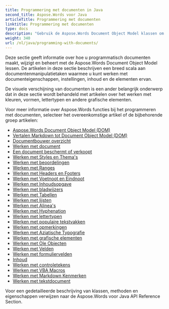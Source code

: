 ```yaml
---
title: Programmering met documenten in Java
second_title: Aspose.Words voor Java
articleTitle: Programmering met documenten
linktitle: Programmering met documenten
type: docs
description: "Gebruik de Aspose.Words Document Object Model klassen om programmatisch documenten te maken, wijzigen en beheren met Java. Werk met document eigenschappen, instellingen en inhoud, evenals met document verschijning door het beheer van kleuren, vormen, lettertypen en andere afbeeldingen."
weight: 340
url: /nl/java/programming-with-documents/
---
```


Deze sectie geeft informatie over hoe u programmatisch documenten maakt, wijzigt en beheert met de Aspose.Words Document Object Model lessen. De artikelen in deze sectie beschrijven een breed scala aan documentenmanipulatietaken waarmee u kunt werken met documenteigenschappen, instellingen, inhoud en de elementen ervan.

De visuele verschijning van documenten is een ander belangrijk onderwerp dat in deze sectie wordt behandeld met artikelen over het werken met kleuren, vormen, lettertypen en andere grafische elementen.

Voor meer informatie over Aspose.Words functies bij het programmeren met documenten, selecteer het overeenkomstige artikel of de bijbehorende groep artikelen:

- [Aspose.Words Document Object Model (DOM)](/words/nl/java/aspose-words-document-object-model/)
- [Vertalen Markdown tot Document Object Model (DOM)](/words/nl/java/translate-markdown-to-document-object-model/)
- [Documentbouwer overzicht](/words/nl/java/document-builder-overview/)
- [Werken met document](/words/nl/java/working-with-document/)
- [Een document beschermt of verkoopt](/words/nl/java/protect-or-encrypt-a-document/)
- [Werken met Styles en Thema's](/words/java/working-with-styles/)
- [Werken met beoordelingen](/words/nl/java/working-with-sections/)
- [Werken met Ranges](/words/nl/java/working-with-ranges/)
- [Werken met Headers en Footers](/words/nl/java/working-with-headers-and-footers/)
- [Werken met Voetnoot en Eindnoot](/words/nl/java/working-with-footnote-and-endnote/)
- [Werken met Inhoudsopgave](/words/nl/java/working-with-table-of-contents/)
- [Werken met bladwijzers](/words/nl/java/working-with-bookmarks/)
- [Werken met Tabellen](/words/nl/java/working-with-tables/)
- [Werken met lijsten](/words/nl/java/working-with-lists/)
- [Werken met Alinea's](/words/nl/java/working-with-paragraphs/)
- [Werken met Hyphenation](/words/nl/java/working-with-hyphenation/)
- [Werken met lettertypen](/words/nl/java/working-with-fonts/)
- [Werken met populaire tekstvakken](/words/nl/java/working-with-linked-textboxes/)
- [Werken met opmerkingen](/words/nl/java/working-with-comments/)
- [Werken met Aziatische Typografie](/words/nl/java/working-with-asian-typography/)
- [Werken met grafische elementen](/words/java/working-with-graphic-elements/)
- [Werken met Ole Objecten](/words/nl/java/working-with-ole-objects/)
- [Werken met Velden](/words/nl/java/working-with-fields/)
- [Werken met formuliervelden](/words/nl/java/working-with-form-fields/)
- [Inhoud](/words/java/contents-management/)
- [Werken met controletekens](/words/nl/java/working-with-control-characters/)
- [Werken met VBA Macros](/words/nl/java/working-with-vba-macros/)
- [Werken met Markdown Kenmerken](/words/nl/java/working-with-markdown-features/)
- [Werken met tekstdocument](/words/nl/java/working-with-text-document/)

Voor een gedetailleerde beschrijving van klassen, methoden en eigenschappen verwijzen naar de Aspose.Words voor Java API Reference Section.